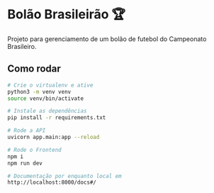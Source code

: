 # Bolão Brasileirão 🏆

Projeto para gerenciamento de um bolão de futebol do Campeonato Brasileiro.

## Como rodar
```bash
# Crie o virtualenv e ative
python3 -m venv venv
source venv/bin/activate

# Instale as dependências
pip install -r requirements.txt

# Rode a API
uvicorn app.main:app --reload

# Rode o Frontend
npm i
npm run dev

# Documentação por enquanto local em
http://localhost:8000/docs#/
